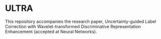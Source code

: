 # ULTRA
This repository accompanies the research paper, Uncertainty-guided Label Correction with Wavelet-transformed Discriminative Representation Enhancement (accepted at Neural Networks).